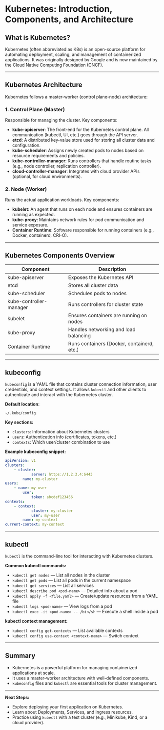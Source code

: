# Kubernetes: Introduction, Components, and Architecture

## What is Kubernetes?
Kubernetes (often abbreviated as K8s) is an open-source platform for automating deployment, scaling, and management of containerized applications. It was originally designed by Google and is now maintained by the Cloud Native Computing Foundation (CNCF).

---

## Kubernetes Architecture

Kubernetes follows a master-worker (control plane-node) architecture:

### 1. Control Plane (Master)
Responsible for managing the cluster. Key components:

- **kube-apiserver**: The front-end for the Kubernetes control plane. All communication (kubectl, UI, etc.) goes through the API server.
- **etcd**: A distributed key-value store used for storing all cluster data and configuration.
- **kube-scheduler**: Assigns newly created pods to nodes based on resource requirements and policies.
- **kube-controller-manager**: Runs controllers that handle routine tasks (e.g., node controller, replication controller).
- **cloud-controller-manager**: Integrates with cloud provider APIs (optional, for cloud environments).

### 2. Node (Worker)
Runs the actual application workloads. Key components:

- **kubelet**: An agent that runs on each node and ensures containers are running as expected.
- **kube-proxy**: Maintains network rules for pod communication and service exposure.
- **Container Runtime**: Software responsible for running containers (e.g., Docker, containerd, CRI-O).

---

## Kubernetes Components Overview

| Component                | Description                                                      |
|--------------------------|------------------------------------------------------------------|
| kube-apiserver           | Exposes the Kubernetes API                                       |
| etcd                     | Stores all cluster data                                          |
| kube-scheduler           | Schedules pods to nodes                                          |
| kube-controller-manager  | Runs controllers for cluster state                               |
| kubelet                  | Ensures containers are running on nodes                          |
| kube-proxy               | Handles networking and load balancing                            |
| Container Runtime        | Runs containers (Docker, containerd, etc.)                       |

---

## kubeconfig

`kubeconfig` is a YAML file that contains cluster connection information, user credentials, and context settings. It allows `kubectl` and other clients to authenticate and interact with the Kubernetes cluster.

**Default location:**
```
~/.kube/config
```

**Key sections:**
- `clusters`: Information about Kubernetes clusters
- `users`: Authentication info (certificates, tokens, etc.)
- `contexts`: Which user/cluster combination to use

**Example kubeconfig snippet:**
```yaml
apiVersion: v1
clusters:
	- cluster:
			server: https://1.2.3.4:6443
		name: my-cluster
users:
	- name: my-user
		user:
			token: abcdef123456
contexts:
	- context:
			cluster: my-cluster
			user: my-user
		name: my-context
current-context: my-context
```

---

## kubectl

`kubectl` is the command-line tool for interacting with Kubernetes clusters.

**Common kubectl commands:**

- `kubectl get nodes` — List all nodes in the cluster
- `kubectl get pods` — List all pods in the current namespace
- `kubectl get services` — List all services
- `kubectl describe pod <pod-name>` — Detailed info about a pod
- `kubectl apply -f <file.yaml>` — Create/update resources from a YAML file
- `kubectl logs <pod-name>` — View logs from a pod
- `kubectl exec -it <pod-name> -- /bin/sh` — Execute a shell inside a pod

**kubectl context management:**
- `kubectl config get-contexts` — List available contexts
- `kubectl config use-context <context-name>` — Switch context

---

## Summary

- Kubernetes is a powerful platform for managing containerized applications at scale.
- It uses a master-worker architecture with well-defined components.
- `kubeconfig` files and `kubectl` are essential tools for cluster management.

---

**Next Steps:**
- Explore deploying your first application on Kubernetes.
- Learn about Deployments, Services, and Ingress resources.
- Practice using `kubectl` with a test cluster (e.g., Minikube, Kind, or a cloud provider).
